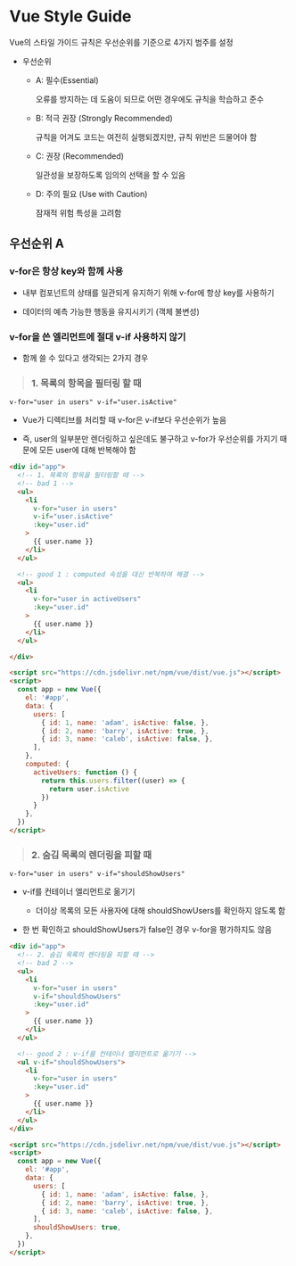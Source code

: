 # Vue Style Guide

Vue의 스타일 가이드 규칙은 우선순위를 기준으로 4가지 범주를 설정

- 우선순위

  - A: 필수(Essential)

    오류를 방지하는 데 도움이 되므로 어떤 경우에도 규칙을 학습하고 준수

  - B: 적극 권장 (Strongly Recommended)

    규칙을 어겨도 코드는 여전히 실행되겠지만, 규칙 위반은 드물어야 함

  - C: 권장 (Recommended)

    일관성을 보장하도록 임의의 선택을 할 수 있음

  - D: 주의 필요 (Use with Caution)

    잠재적 위험 특성을 고려함

## 우선순위 A

### v-for은 항상 key와 함께 사용

- 내부 컴포넌트의 상태를 일관되게 유지하기 위해 v-for에 항상 key를 사용하기

- 데이터의 예측 가능한 행동을 유지시키기 (객체 불변성)

### v-for을 쓴 엘리먼트에 절대 v-if 사용하지 않기

- 함께 쓸 수 있다고 생각되는 2가지 경우

> ### 1. 목록의 항목을 필터링 할 때

  `v-for="user in users" v-if="user.isActive"`

  - Vue가 디렉티브를 처리할 때 v-for은 v-if보다 우선순위가 높음

  - 즉, user의 일부분만 렌더링하고 싶은데도 불구하고 v-for가 우선순위를 가지기 때문에 모든 user에 대해 반복해야 함

  ```html
  <div id="app">
    <!-- 1. 목록의 항목을 필터링할 때 -->
    <!-- bad 1 -->
    <ul>
      <li
        v-for="user in users"
        v-if="user.isActive"
        :key="user.id"
      >
        {{ user.name }}
      </li>
    </ul>

    <!-- good 1 : computed 속성을 대신 반복하여 해결 -->
    <ul>
      <li
        v-for="user in activeUsers"
        :key="user.id"
      >
        {{ user.name }}
      </li>
    </ul>

  </div>
  
  <script src="https://cdn.jsdelivr.net/npm/vue/dist/vue.js"></script>
  <script>
    const app = new Vue({
      el: '#app',
      data: {
        users: [
          { id: 1, name: 'adam', isActive: false, },
          { id: 2, name: 'barry', isActive: true, },
          { id: 3, name: 'caleb', isActive: false, },
        ],
      },
      computed: {
        activeUsers: function () {
          return this.users.filter((user) => {
            return user.isActive
          })
        }
      },
    })
  </script>
  ```

> ### 2. 숨김 목록의 렌더링을 피할 때

  `v-for="user in users" v-if="shouldShowUsers"`

  - v-if를 컨테이너 엘리먼트로 옮기기

    - 더이상 목록의 모든 사용자에 대해 shouldShowUsers를 확인하지 않도록 함

  - 한 번 확인하고 shouldShowUsers가 false인 경우 v-for을 평가하지도 않음

  ```html
  <div id="app">
    <!-- 2. 숨김 목록의 렌더링을 피할 때 -->
    <!-- bad 2 -->
    <ul>
      <li
        v-for="user in users"
        v-if="shouldShowUsers"
        :key="user.id"
      >
        {{ user.name }}
      </li>
    </ul>

    <!-- good 2 : v-if를 컨테이너 엘리먼트로 옮기기 -->
    <ul v-if="shouldShowUsers">
      <li
        v-for="user in users"
        :key="user.id"
      >
        {{ user.name }}
      </li>
    </ul>
  </div>
  
  <script src="https://cdn.jsdelivr.net/npm/vue/dist/vue.js"></script>
  <script>
    const app = new Vue({
      el: '#app',
      data: {
        users: [
          { id: 1, name: 'adam', isActive: false, },
          { id: 2, name: 'barry', isActive: true, },
          { id: 3, name: 'caleb', isActive: false, },
        ],
        shouldShowUsers: true,
      },
    })
  </script>
  ```